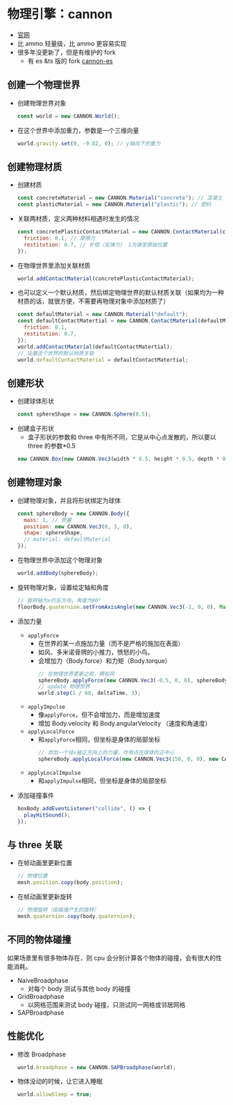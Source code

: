 # 物理引擎：cannon

- [官网](https://schteppe.github.io/cannon.js/)
- 比 ammo 轻量级，比 ammo 更容易实现
- 很多年没更新了，但是有维护的 fork
  - 有 es &ts 版的 fork [cannon-es](https://www.npmjs.com/package/cannon-es)

## 创建一个物理世界

- 创建物理世界对象
  ```js
  const world = new CANNON.World();
  ```
- 在这个世界中添加重力，参数是一个三维向量
  ```js
  world.gravity.set(0, -9.82, 0); // y轴向下的重力
  ```

## 创建物理材质

- 创建材质
  ```js
  const concreteMaterial = new CANNON.Material("concrete"); // 混凝土
  const plasticMaterial = new CANNON.Material("plastic"); // 塑料
  ```
- 关联两材质，定义两种材料相遇时发生的情况
  ```js
  const concretePlasticContactMaterial = new CANNON.ContactMaterial(concreteMaterial, plasticMaterial, {
    friction: 0.1, // 摩擦力
    restitution: 0.7, // 补偿（反弹力） 1为弹至原始位置
  });
  ```
- 在物理世界里添加关联材质
  ```js
  world.addContactMaterial(concretePlasticContactMaterial);
  ```
- 也可以定义一个默认材质，然后绑定物理世界的默认材质关联（如果均为一种材质的话，就很方便，不需要再物理对象中添加材质了）
  ```js
  const defaultMaterial = new CANNON.Material("default");
  const defaultContactMatertial = new CANNON.ContactMaterial(defaultMaterial, defaultMaterial, {
    friction: 0.1,
    restitution: 0.7,
  });
  world.addContactMaterial(defaultContactMatertial);
  // 设置这个世界的默认材质关联
  world.defaultContactMaterial = defaultContactMatertial;
  ```

## 创建形状

- 创建球体形状
  ```js
  const sphereShape = new CANNON.Sphere(0.5);
  ```
- 创建盒子形状
  - 盒子形状的参数和 three 中有所不同，它是从中心点发散的，所以要以 three 的参数\*0.5
  ```js
  new CANNON.Box(new CANNON.Vec3(width * 0.5, height * 0.5, depth * 0.5));
  ```

## 创建物理对象

- 创建物理对象，并且将形状绑定为球体
  ```js
  const sphereBody = new CANNON.Body({
    mass: 1, // 质量
    position: new CANNON.Vec3(0, 3, 0),
    shape: sphereShape,
    // material: defaultMaterial
  });
  ```
- 在物理世界中添加这个物理对象
  ```js
  world.addBody(sphereBody);
  ```
- 旋转物理对象，设置给定轴和角度
  ```js
  // 旋转轴为x的反方向，角度为90°
  floorBody.quaternion.setFromAxisAngle(new CANNON.Vec3(-1, 0, 0), Math.PI * 0.5);
  ```
- 添加力量

  - `applyForce`
    - 在世界的某一点施加力量（而不是严格的施加在表面）
    - 如风、多米诺骨牌的小推力，愤怒的小鸟。
    - 会增加力（Body.force）和力矩（Body.torque）
      ```js
      // 在物理世界更新之前，模拟风
      sphereBody.applyForce(new CANNON.Vec3(-0.5, 0, 0), sphereBody.position);
      // update 物理世界
      world.step(1 / 60, deltaTime, 3);
      ```
  - `applyImpulse`
    - 像`applyForce`，但不会增加力，而是增加速度
    - 增加 Body.velocity 和 Body.angularVelocity （速度和角速度）
  - `applyLocalForce`
    - 和`applyForce`相同，但坐标是身体的局部坐标
      ```js
      // 添加一个往x轴正方向上的力量，作用点在球体的正中心
      sphereBody.applyLocalForce(new CANNON.Vec3(150, 0, 0), new CANNON.Vec3(0, 0, 0));
      ```
  - `applyLocalImpulse `
    - 和`applyImpulse`相同，但坐标是身体的局部坐标

- 添加碰撞事件
  ```js
  boxBody.addEventListener("collide", () => {
    playHitSound();
  });
  ```

## 与 three 关联

- 在帧动画里更新位置
  ```js
  // 物理位置
  mesh.position.copy(body.position);
  ```
- 在帧动画里更新旋转
  ```js
  // 物理旋转（由碰撞产生的旋转）
  mesh.quaternion.copy(body.quaternion);
  ```

## 不同的物体碰撞

如果场景里有很多物体存在，则 cpu 会分别计算各个物体的碰撞，会有很大的性能消耗。

- NaiveBroadphase
  - 对每个 body 测试与其他 body 的碰撞
- GridBroadphase
  - 以网格范围来测试 body 碰撞，只测试同一网格或邻居网格
- SAPBroadphase

## 性能优化

- 修改 Broadphase
  ```js
  world.broadphase = new CANNON.SAPBroadphase(world);
  ```
- 物体没动的时候，让它进入睡眠
  ```js
  world.allowSleep = true;
  ```

